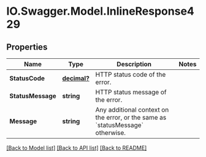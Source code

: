 # IO.Swagger.Model.InlineResponse429
## Properties

Name | Type | Description | Notes
------------ | ------------- | ------------- | -------------
**StatusCode** | [**decimal?**](BigDecimal.md) | HTTP status code of the error. | 
**StatusMessage** | **string** | HTTP status message of the error. | 
**Message** | **string** | Any additional context on the error, or the same as &#x60;statusMessage&#x60; otherwise. | 

[[Back to Model list]](../README.md#documentation-for-models) [[Back to API list]](../README.md#documentation-for-api-endpoints) [[Back to README]](../README.md)

